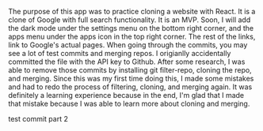 The purpose of this app was to practice cloning a website with React. It is a clone of Google with full search functionality. It is an MVP. Soon, I will add the dark mode under the settings menu on the bottom right corner, and the apps menu under the apps icon in the top right corner. The rest of the links, link to Google's actual pages. When going through the commits, you may see a lot of test commits and merging repos. I origianlly accidentally committed the file with the API key to Github. After some research, I was able to remove those commits by installing git filter-repo, cloning the repo, and merging. Since this was my first time doing this, I made some mistakes and had to redo the process of filtering, cloning, and merging again. It was definitely a learning experience because in the end, I'm glad that I made that mistake because I was able to learn more about cloning and merging.


test commit part 2
